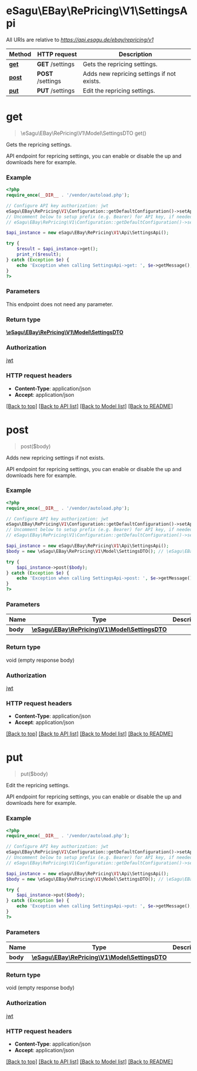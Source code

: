 # eSagu\EBay\RePricing\V1\SettingsApi

All URIs are relative to *https://api.esagu.de/ebay/repricing/v1*

Method | HTTP request | Description
------------- | ------------- | -------------
[**get**](SettingsApi.md#get) | **GET** /settings | Gets the repricing settings.
[**post**](SettingsApi.md#post) | **POST** /settings | Adds new repricing settings if not exists.
[**put**](SettingsApi.md#put) | **PUT** /settings | Edit the repricing settings.


# **get**
> \eSagu\EBay\RePricing\V1\Model\SettingsDTO get()

Gets the repricing settings.

API endpoint for repricing settings, you can enable or disable the up and downloads here for example.

### Example
```php
<?php
require_once(__DIR__ . '/vendor/autoload.php');

// Configure API key authorization: jwt
eSagu\EBay\RePricing\V1\Configuration::getDefaultConfiguration()->setApiKey('Authorization', 'YOUR_API_KEY');
// Uncomment below to setup prefix (e.g. Bearer) for API key, if needed
// eSagu\EBay\RePricing\V1\Configuration::getDefaultConfiguration()->setApiKeyPrefix('Authorization', 'Bearer');

$api_instance = new eSagu\EBay\RePricing\V1\Api\SettingsApi();

try {
    $result = $api_instance->get();
    print_r($result);
} catch (Exception $e) {
    echo 'Exception when calling SettingsApi->get: ', $e->getMessage(), PHP_EOL;
}
?>
```

### Parameters
This endpoint does not need any parameter.

### Return type

[**\eSagu\EBay\RePricing\V1\Model\SettingsDTO**](../Model/SettingsDTO.md)

### Authorization

[jwt](../../README.md#jwt)

### HTTP request headers

 - **Content-Type**: application/json
 - **Accept**: application/json

[[Back to top]](#) [[Back to API list]](../../README.md#documentation-for-api-endpoints) [[Back to Model list]](../../README.md#documentation-for-models) [[Back to README]](../../README.md)

# **post**
> post($body)

Adds new repricing settings if not exists.

API endpoint for repricing settings, you can enable or disable the up and downloads here for example.

### Example
```php
<?php
require_once(__DIR__ . '/vendor/autoload.php');

// Configure API key authorization: jwt
eSagu\EBay\RePricing\V1\Configuration::getDefaultConfiguration()->setApiKey('Authorization', 'YOUR_API_KEY');
// Uncomment below to setup prefix (e.g. Bearer) for API key, if needed
// eSagu\EBay\RePricing\V1\Configuration::getDefaultConfiguration()->setApiKeyPrefix('Authorization', 'Bearer');

$api_instance = new eSagu\EBay\RePricing\V1\Api\SettingsApi();
$body = new \eSagu\EBay\RePricing\V1\Model\SettingsDTO(); // \eSagu\EBay\RePricing\V1\Model\SettingsDTO | 

try {
    $api_instance->post($body);
} catch (Exception $e) {
    echo 'Exception when calling SettingsApi->post: ', $e->getMessage(), PHP_EOL;
}
?>
```

### Parameters

Name | Type | Description  | Notes
------------- | ------------- | ------------- | -------------
 **body** | [**\eSagu\EBay\RePricing\V1\Model\SettingsDTO**](../Model/\eSagu\EBay\RePricing\V1\Model\SettingsDTO.md)|  | [optional]

### Return type

void (empty response body)

### Authorization

[jwt](../../README.md#jwt)

### HTTP request headers

 - **Content-Type**: application/json
 - **Accept**: application/json

[[Back to top]](#) [[Back to API list]](../../README.md#documentation-for-api-endpoints) [[Back to Model list]](../../README.md#documentation-for-models) [[Back to README]](../../README.md)

# **put**
> put($body)

Edit the repricing settings.

API endpoint for repricing settings, you can enable or disable the up and downloads here for example.

### Example
```php
<?php
require_once(__DIR__ . '/vendor/autoload.php');

// Configure API key authorization: jwt
eSagu\EBay\RePricing\V1\Configuration::getDefaultConfiguration()->setApiKey('Authorization', 'YOUR_API_KEY');
// Uncomment below to setup prefix (e.g. Bearer) for API key, if needed
// eSagu\EBay\RePricing\V1\Configuration::getDefaultConfiguration()->setApiKeyPrefix('Authorization', 'Bearer');

$api_instance = new eSagu\EBay\RePricing\V1\Api\SettingsApi();
$body = new \eSagu\EBay\RePricing\V1\Model\SettingsDTO(); // \eSagu\EBay\RePricing\V1\Model\SettingsDTO | 

try {
    $api_instance->put($body);
} catch (Exception $e) {
    echo 'Exception when calling SettingsApi->put: ', $e->getMessage(), PHP_EOL;
}
?>
```

### Parameters

Name | Type | Description  | Notes
------------- | ------------- | ------------- | -------------
 **body** | [**\eSagu\EBay\RePricing\V1\Model\SettingsDTO**](../Model/\eSagu\EBay\RePricing\V1\Model\SettingsDTO.md)|  | [optional]

### Return type

void (empty response body)

### Authorization

[jwt](../../README.md#jwt)

### HTTP request headers

 - **Content-Type**: application/json
 - **Accept**: application/json

[[Back to top]](#) [[Back to API list]](../../README.md#documentation-for-api-endpoints) [[Back to Model list]](../../README.md#documentation-for-models) [[Back to README]](../../README.md)

